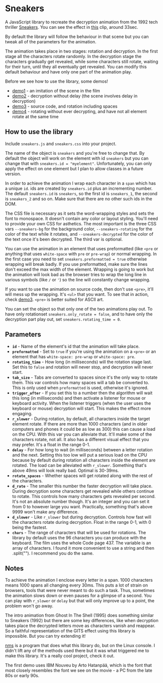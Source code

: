 # Sneakers

A JavaScript library to recreate the decryption animation from the 1992 tech thriller [Sneakers](https://en.wikipedia.org/wiki/Sneakers_(1992_film)). You can see the effect in [this](https://youtu.be/F5bAa6gFvLs?t=33) clip, around 33sec.

By default the library will follow the behaviour in that scene but you can tweak all of the parameters for the animation.

The animation takes place in two stages: rotation and decryption. In the first stage all the characters rotate randomly. In the decryption stage the characters gradually get revealed, while some characters still rotate, waiting for their turn, until they all eventually get revealed. You can modify this default behaviour and have only one part of the animation play.

Before we see how to use the library, some demos!

- [demo1](demo1.html) - an imitation of the scene in the film
- [demo2](demo2.html) - decryption without delay (the scene involves delay in decryption)
- [demo3](demo3.html) - source code, and rotation including spaces
- [demo4](demo4.html) - rotating without ever decrypting, and have not all element rotate at the same time

## How to use the library

Include `sneakers.js` and `sneakers.css` into your project.

The name of the object is `sneakers` and you're free to change that. By default the object will work on the element with id `sneakers` but you can change that with `sneakers.id = "myelement"`. Unfortunately, you can only apply the effect on one element but I plan to allow classes in a future version.

In order to achieve the animation I wrap each character in a `span` which has a unique `id`. ids are created by `sneakers.id` plus an incrementing number. The default `sneakers.id` is `sneakers`, so the first id is `sneakers_1`, the second is `sneakers_2` and so on. Make sure that there are no other such ids in the DOM.

The CSS file is necessary as it sets the word-wrapping styles and sets the font to monospace. It doesn't contain any color or layout styling. You'll need to provide your own CSS for asthetics. The most important is the three CSS vars `--sneakers-bg` for the background color, `--sneakers-rotating` for the color of the text while it rotates, and `--sneakers-decrypted` for the color of the text once it's been decrypted. The third var is optional.

You can use the animation in an element that uses preformatted (like `<pre` or anything that uses `white-space` with `pre` or `pre-wrap`) or normal wrapping. In the first case you need to set `sneakers.preformatted = true` otherwise wrapping will break badly. If you use preformatted, make sure the lines don't exceed the max width of the element. Wrapping is going to work but the animation will look bad as the browser tries to wrap the long line in various symbols (like `/` or `'`) so the line will constantly change wrapping.

If you want to use the animation on source code, then don't use `<pre>`, it'll will mess up the wrapping. It's `<ul>` that you want. To see that in action, check [demo3](demo3.html). `<pre>` is better suited for ASCII art.

You can set the object so that only one of the two animations play out. To have only rotationset `sneakers.only_rotate = false`, and to have only the decryption part play out, set `sneakers.rotating_time = 0`.

## Parameters

- **`id`** - Name of the element's id that the animation will take place.
- **`preformatted`** - Set to `true` if you're using the animation on a `<pre>` or an element that has `white-space: pre-wrap` or `white-space: pre`.
- **`rotating_time`** - How long (in milliseconds) will the rotation stage last. Set this to `false` and rotation will never stop, and decryption will never start.
- **`tab_size`** - Tabs are converted to spaces since it's the only way to rotate them. This var controls how many spaces will a tab be converted to. This is only used when `preformatted` is used, otherwise it's ignored.
- **`trigger_after`** - If you set this to a number then the algorithm will wait this long (in milliseconds) and then activate a listener for mouse or keyboard activity. When the listener triggers (when the user uses the keyboard or mouse) decryption will start. This makes the effect more engaging.
- **`r_slower`** - During rotation, by default, all characters inside the target element rotate. If there are more than 1000 characters (and in older computers and phones it could be as low as 300) this can cause a load on the CPU. With this var you can alleviate that. It'll make some of the characters rotate, not all. It also has a different visual effect that you may prefer. It's a float in the range 0-1.
- **`delay`** - For how long to wait (in milliseconds) between a letter rotation and the next. Setting this too low will put a serious load on the CPU because by default during rotation all characters inside the element are rotated. The load can be alleviated with `r_slower`. Something that's above 49ms will look really bad. Optimal is 30-39ms.
- **`rotate_spaces`** - Whether spaces will get rotated along with the rest of the characters.
- **`d_rate`** - The smaller this number the faster decryption will take place. During decryption some characters get revealed while others continue to rotate. This controls how many characters gets revealed per second. It's not an absolute number though. It's an integer and you can set it from 0 to however large you want. Practically, something that's above 9999 won't make any difference.
- **`d_slower`** - Like `r_slower` but during decryption. Controls how fast will the characters rotate during decryption. Float in the range 0-1, with 0 being the fastest.
- **`chars`** - The range of characters that will be used for rotations. The library by default uses the 96 characters you can produce with the keyboard. The film uses the whole Code page 437. The variable is an array of characters. I found it more convenient to use a string and then .split(""). I recommend you do the same.

## Notes

To achieve the animation I enclose every letter in a span. 1000 characters means 1000 spans all changing every 30ms. This puts a lot of strain on browsers, tools that were never meant to do such a task. Thus, sometimes the animation slows down or even pauses for a glimpse of a second. You can play with `r_slower` or `delay` but that will only improve up to a point, the problem won't go away.

The intro animation from Ghost In The Shell (1995) does something similar to Sneakers (1992) but there are some key differences, like when decryption takes place the decrypted letters move as characters vanish and reappear. So a faithful representation of the GITS effect using this library is impossible. But you can try extending it!

[nms](https://github.com/bartobri/no-more-secrets) is a program that does what this library do, but on the Linux console. I didn't lift any of the methods used there but it was what triggered me to make this library. It's a really cool project, check it out.

The first demo uses IBM Nouveu by Arto Hatanpää, which is the font that most closely resembles the font we see on the movie - a PC from the late 80s or early 90s.

